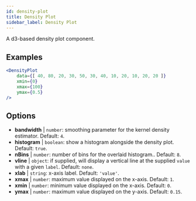 ```yaml
---
id: density-plot
title: Density Plot
sidebar_label: Density Plot
---
```


A d3-based density plot component.

## Examples

```jsx live
<DensityPlot
    data={[ 40, 80, 20, 30, 50, 30, 40, 10, 20, 10, 20, 20 ]}
    xmin={0}
    xmax={100}
    ymax={0.5}
/>
```

## Options

* __bandwidth__ | `number`: smoothing parameter for the kernel density estimator. Default: `4`.
* __histogram__ | `boolean`: show a histogram alongside the density plot. Default: `true`.
* __nBins__ | `number`: number of bins for the overlaid histogram.. Default: `8`.
* __vline__ | `object`: if supplied, will display a vertical line at the supplied `value` with a given `label`. Default: `none`.
* __xlab__ | `string`: x-axis label. Default: `'value'`.
* __xmax__ | `number`: maximum value displayed on the x-axis. Default: `1`.
* __xmin__ | `number`: minimum value displayed on the x-axis. Default: `0`.
* __ymax__ | `number`: maximum value displayed on the y-axis. Default: `0.15`.
